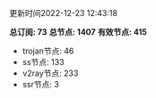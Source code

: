更新时间2022-12-23 12:43:18

**总订阅: 73**
**总节点: 1407**
**有效节点: 415**
- trojan节点: 46
- ss节点: 133
- v2ray节点: 233
- ssr节点: 3
